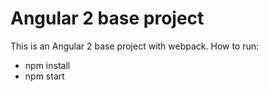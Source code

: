 # Angular 2 base project 

This is an Angular 2 base project with webpack.
How to run:
- npm install
- npm start

